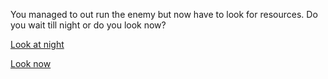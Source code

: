 You managed to out run the enemy but now have to look for resources. Do you wait till night or do you look now?

[Look at night](night.md)

[Look now](day.md)